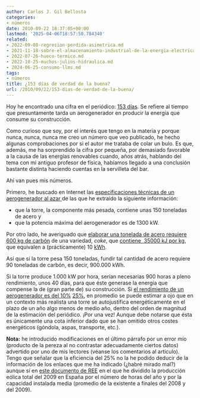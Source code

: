```yaml
---
author: Carlos J. Gil Bellosta
categories:
- números
date: 2010-09-22 18:37:05+00:00
lastmod: '2025-04-06T18:57:50.784340'
related:
- 2022-09-08-regresion-perdida-asimetrica.md
- 2021-11-18-sobre-el-almacenamiento-industrial-de-la-energia-electrica.md
- 2022-07-26-hueco-termico.md
- 2022-10-25-muchos-julios-hidraulica.md
- 2024-06-25-consumo-llms.md
tags:
- números
title: ¿153 días de verdad de la buena?
url: /2010/09/22/153-dias-de-verdad-de-la-buena/
---
```


Hoy he encontrado una cifra en el periódico: [153 días](http://blogs.elpais.com/eco-lab/2010/09/lo-que-contamina-un-aerogenerador.html). Se refiere al tiempo que presuntamente tarda un aerogenerador en producir la energía que consume su construcción.

Como curioso que soy, por el interés que tengo en la materia y porque nunca, nunca, nunca me creo un número que veo publicado, he hecho algunas comprobaciones por si el autor me trataba de colar un bulo. Es que, además, me ha sorprendido la cifra por pequeña, por demasiado favorable a la causa de las energías renovables cuando, años atrás, hablando del tema con mi antiguo profesor de física, habíamos llegado a una conclusión bastante distinta haciendo cuentas en la servilleta del bar.

Ahí van pues mis números.

Primero, he buscado en Internet las [especificaciones técnicas de un aerogenerador al azar ](http://www.construnario.com/ebooks/9482/Aerogeneradores/Ecot%C3%A8cnia%2062/files/publication.pdf)de las que he extraído la siguiente información:


* que la torre, la componente más pesada, contiene unas 150 toneladas de acero y
* que la potencia máxima del aerogenerador es de 1300 kW.

Por otro lado, he averiguado que [elaborar una tonelada de acero requiere 600 kg de carbón](http://www.worldcoal.org/coal/uses-of-coal/coal-steel/) de una variedad, _coke_, que [contiene  35000 kJ por kg](http://en.wikipedia.org/wiki/Coal), que equivalen a (prácticamente) 10 [kWh](http://es.wikipedia.org/wiki/Kilovatio-hora).

Así que si la torre pesa 150 toneladas, fundir tal cantidad de acero requiere 90 toneladas de carbón, es decir, 900.000 kWh.

Si la torre produce 1.000 kW por hora, serían necesarias 900 horas a pleno rendimiento, unos 40 días, para que éste generase la energía que compense la de (gran parte de) su construcción. Si [el rendimiento de un aerogenerador es del 10%](https://demanda.ree.es/eolica.html) [25%](http://www.ree.es/sistema_electrico/pdf/infosis/Inf_Sis_Elec_REE_2009_SistemaPeninsular04.pdf), en promedio se puede estimar a ojo que en un contexto más realista una torre se autojustifica energéticamente en el plazo de un año algo menos de medio año, dentro del orden de magnitud de la estimación del periódico. ¡Por una vez! Aunque debe notarse que ésta es únicamente una cota inferior dado que se han omitido otros costes energéticos (góndola, aspas, transporte, etc.).

**Nota:** he introducido modificaciones en el último párrafo por un error mío (producto de la pereza al no contrastar adecuadamente ciertos datos) advertido por uno de mis lectores (véanse los comentarios al artículo). Tengo que señalar que la eficiencia del 25% no la he podido deducir de la información de los enlaces que me ha indicado (¿habré mirado mal?) aunque sí en [este documento de REE](http://www.ree.es/sistema_electrico/pdf/infosis/Inf_Sis_Elec_REE_2009_SistemaPeninsular04.pdf) en el que he dividido la producción eólica total del 2009 en España por el número de horas del año y por la capacidad instalada media (promedio de la existente a finales del 2008 y del 2009).